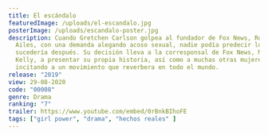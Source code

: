 ```yaml
---
title: El escándalo
featuredImage: /uploads/el-escandalo.jpg
posterImage: /uploads/escandalo-poster.jpg
description: Cuando Gretchen Carlson golpea al fundador de Fox News, Roger
  Ailes, con una demanda alegando acoso sexual, nadie podía predecir lo que
  sucedería después. Su decisión lleva a la corresponsal de Fox News, Megyn
  Kelly, a presentar su propia historia, así como a muchas otras mujeres,
  incitando a un movimiento que reverbera en todo el mundo.
release: "2019"
view: 29-08-2020
code: "00008"
genre: Drama
ranking: "7"
trailer: https://www.youtube.com/embed/0rBnkBIhoFE
tags: ["girl power", "drama", "hechos reales" ]
---
```

